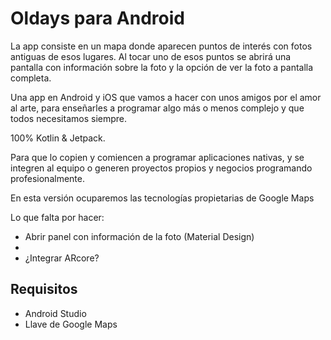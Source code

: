 # Oldays para Android

La app consiste en un mapa donde aparecen puntos de interés con fotos antiguas de esos lugares.
Al tocar uno de esos puntos se abrirá una pantalla con información sobre la foto
y la opción de ver la foto a pantalla completa.

Una app en Android y iOS que vamos a hacer con unos amigos por el amor al arte,
para enseñarles a programar algo más o menos complejo y que todos necesitamos siempre.

100% Kotlin & Jetpack.

Para que lo copien y comiencen a programar aplicaciones nativas, y se integren al equipo o generen
proyectos propios y negocios programando profesionalmente.

En esta versión ocuparemos las tecnologías propietarias de Google Maps

Lo que falta por hacer:
- Abrir panel con información de la foto (Material Design)
-
- ¿Integrar ARcore?

## Requisitos
- Android Studio
- Llave de Google Maps
